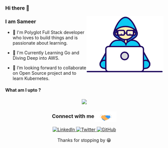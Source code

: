 ### Hi there 👋

<img align="right" src="https://raw.githubusercontent.com/3l-d1abl0/3l-d1abl0/master/Developer.gif"/>

### I am Sameer

- 🔭 I'm Polyglot Full Stack developer who loves to build things and is passionate about learning.

- 🌱 I'm Currently Learning Go and Diving Deep into AWS.

- 👯 I’m looking forward to collaborate on Open Source project and to learn Kubernetes.

#### What am I upto ?

<div align="center">
    <img align="center" src="https://wakatime.com/share/@fb674470-bc20-43c7-b5f5-5224325fc4cc/ef81ccf0-3eb9-4f98-a977-53a7eea1549f.svg" />
</div>

<div align="center">
    <h3 align="center">Connect with me<img align="center" src="https://raw.githubusercontent.com/3l-d1abl0/3l-d1abl0/master/Handshake.gif" height="33px" /></h3> 
</div>

<p align="center">
    
<a href="https://in.linkedin.com/in/sameerbarha">
        <img src="https://img.shields.io/badge/LinkedIn--_.svg?style=social&logo=linkedin" alt="LinkedIn">
</a> 
    
<a href="https://twitter.com/RusticWind">
    <img src="https://img.shields.io/twitter/follow/RusticWind?label=Twitter&style=social" alt="Twitter">
</a> 

<a href="https://github.com/3l-d1abl0">
    <img src="https://img.shields.io/github/followers/3l-d1abl0.svg?label=GitHub&style=social" alt="GitHub">
</a>

<br/>
<br/>
Thanks for stopping by 😁<br/>
</p>
